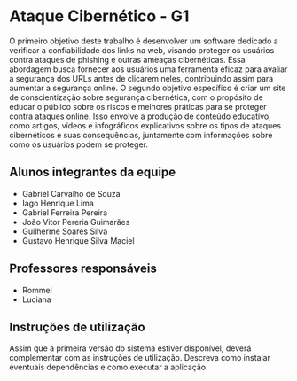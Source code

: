 # Ataque Cibernético - G1

O primeiro objetivo deste trabalho é desenvolver um
software dedicado a verificar a confiabilidade dos links na web,
visando proteger os usuários contra ataques de phishing e outras
ameaças cibernéticas. Essa abordagem busca fornecer aos usuários
uma ferramenta eficaz para avaliar a segurança dos URLs antes de
clicarem neles, contribuindo assim para aumentar a segurança
online. 
O segundo objetivo específico é criar um site de
conscientização sobre segurança cibernética, com o propósito de
educar o público sobre os riscos e melhores práticas para se
proteger contra ataques online. Isso envolve a produção de
conteúdo educativo, como artigos, vídeos e infográficos
explicativos sobre os tipos de ataques cibernéticos e suas
consequências, juntamente com informações sobre como os usuários
podem se proteger.

## Alunos integrantes da equipe

* Gabriel Carvalho de Souza
* Iago Henrique Lima
* Gabriel Ferreira Pereira
* João Vitor Pereria Guimarães
* Guilherme Soares Silva
* Gustavo Henrique Silva Maciel

## Professores responsáveis

* Rommel
* Luciana

## Instruções de utilização

Assim que a primeira versão do sistema estiver disponível, deverá complementar com as instruções de utilização. Descreva como instalar eventuais dependências e como executar a aplicação.
